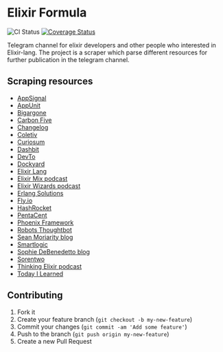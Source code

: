 # Elixir Formula

![CI Status](https://github.com/elixir-formula/elixir_formula/actions/workflows/ci.yml/badge.svg?branch=master)
[![Coverage Status](https://coveralls.io/repos/github/elixir-formula/elixir_formula/badge.svg?branch=master)](https://coveralls.io/github/elixir-formula/elixir_formula?branch=master)

Telegram channel for elixir developers and other people who interested in Elixir-lang. The project is a scraper which parse different resources for further publication in the telegram channel.

## Scraping resources
  - [AppSignal](https://blog.appsignal.com/category/elixir.html)
  - [AppUnit](https://appunite.com/blog/tag/elixir)
  - [Bigargone](https://bigardone.dev/blog)
  - [Carbon Five](https://blog.carbonfive.com/category/elixir/)
  - [Changelog](https://changelog.com/topic/elixir/podcasts#feed)
  - [Coletiv](https://www.coletiv.com/blog/category/elixir/)
  - [Curiosum](https://curiosum.com/blog/category/elixir)
  - [Dashbit](https://dashbit.co/blog)
  - [DevTo](https://dev.to/t/elixir/latest)
  - [Dockyard](https://dockyard.com/blog/categories/elixir)
  - [Elixir Lang](https://elixir-lang.org/blog/)
  - [Elixir Mix podcast](https://devchat.tv/elixir-mix/)
  - [Elixir Wizards podcast](https://smartlogic.io/podcast/elixir-wizards/)
  - [Erlang Solutions](https://www.erlang-solutions.com/blog/)
  - [Fly.io](https://fly.io/blog/)
  - [HashRocket](https://hashrocket.com/blog/tags/elixir)
  - [PentaCent](https://pentacent.com/blog/)
  - [Phoenix Framework](https://www.phoenixframework.org/blog)
  - [Robots Thoughtbot](https://thoughtbot.com/blog/tags/elixir)
  - [Sean Moriarity blog](https://seanmoriarity.com/)
  - [Smartlogic](https://smartlogic.io/blog/tag/elixir/)
  - [Sophie DeBenedetto blog](https://www.thegreatcodeadventure.com/)
  - [Sorentwo](https://sorentwo.com/blog/)
  - [Thinking Elixir podcast](https://thinkingelixir.com/the-podcast/)
  - [Today I Learned](https://til.hashrocket.com/elixir)

## Contributing

1. Fork it
2. Create your feature branch (`git checkout -b my-new-feature`)
3. Commit your changes (`git commit -am 'Add some feature'`)
4. Push to the branch (`git push origin my-new-feature`)
5. Create a new Pull Request
